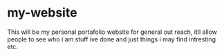 # my-website
This will be my personal portafolio website for general out reach, itll allow people to see who i am stuff ive done and just things i may find intresting etc.
